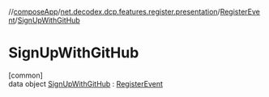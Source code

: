 //[composeApp](../../../../index.md)/[net.decodex.dcp.features.register.presentation](../../index.md)/[RegisterEvent](../index.md)/[SignUpWithGitHub](index.md)

# SignUpWithGitHub

[common]\
data object [SignUpWithGitHub](index.md) : [RegisterEvent](../index.md)
